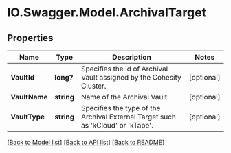 # IO.Swagger.Model.ArchivalTarget
## Properties

Name | Type | Description | Notes
------------ | ------------- | ------------- | -------------
**VaultId** | **long?** | Specifies the id of Archival Vault assigned by the Cohesity Cluster. | [optional] 
**VaultName** | **string** | Name of the Archival Vault. | [optional] 
**VaultType** | **string** | Specifies the type of the Archival External Target such as &#39;kCloud&#39; or &#39;kTape&#39;. | [optional] 

[[Back to Model list]](../README.md#documentation-for-models) [[Back to API list]](../README.md#documentation-for-api-endpoints) [[Back to README]](../README.md)

